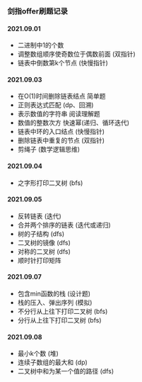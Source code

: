 ### 剑指offer刷题记录


#### 2021.09.01
- 二进制中1的个数
- 调整数组顺序使奇数位于偶数前面 (双指针)
- 链表中倒数第k个节点 (快慢指针)

#### 2021.09.03
- 在O(1)时间删除链表结点  简单题
- 正则表达式匹配   (dp、回溯)
- 表示数值的字符串 阅读理解题
- 数值的整数次方   快速幂(递归、循环迭代)
- 链表中环的入口结点 (快慢指针)
- 删除链表中重复的节点 (双指针)
- 剪绳子 (数学逻辑思维)


#### 2021.09.04
- 之字形打印二叉树  (bfs)

#### 2021.09.05
- 反转链表 (迭代)
- 合并两个排序的链表 (迭代或递归)
- 树的子结构 (dfs)
- 二叉树的镜像 (dfs)
- 对称的二叉树 (dfs)
- 顺时针打印矩阵

#### 2021.09.07
- 包含min函数的栈  (设计题)
- 栈的压入、弹出序列 (模拟)
- 不分行从上往下打印二叉树 (bfs)
- 分行从上往下打印二叉树 (bfs)

#### 2021.09.08
- 最小k个数 (堆)
- 连续子数组的最大和 (dp)
- 二叉树中和为某一个值的路径 (dfs)